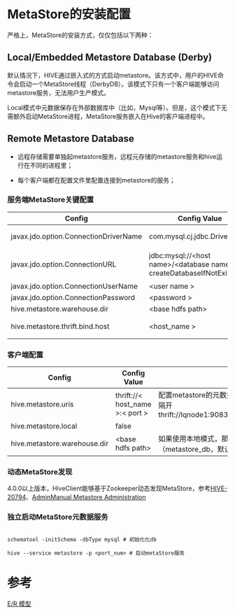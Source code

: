 # MetaStore的安装配置

严格上，MetaStore的安装方式，仅仅包括以下两种：

## Local/Embedded Metastore Database (Derby)

默认情况下，HIVE通过嵌入式的方式启动metastore。该方式中，用户的HIVE命令会启动一个MetaStore线程（DerbyDB）。该模式下只有一个客户端能够访问metastore服务，无法用户生产模式。

Local模式中元数据保存在外部数据库中（比如，Mysql等）。但是，这个模式下无需额外启动MetaStore进程，MetaStore服务嵌入在Hive的客户端进程中。

## Remote Metastore Database

- 远程存储需要单独起metastore服务，远程元存储的metastore服务和hive运行在不同的进程里；
  
- 每个客户端都在配置文件里配置连接到metastore的服务；
  
### 服务端MetaStore关键配置

|Config|Config Value|Comment|
|----|----|----|
|javax.jdo.option.ConnectionDriverName|com.mysql.cj.jdbc.Driver|需要用户自己下载驱动文件，并且保存到$HIVE_HOME/lib目录|
|javax.jdo.option.ConnectionURL|jdbc:mysql://\<host name\>/\<database name\>?createDatabaseIfNotExist=true|metadata数据库地址，<br> 如果使用本地模式，那么需要指定databaseName=/home/my/hive/metastore_db|
|javax.jdo.option.ConnectionUserName|\<user name \>||
|javax.jdo.option.ConnectionPassword|\<password \>||
|hive.metastore.warehouse.dir|\<base hdfs path\>||
|hive.metastore.thrift.bind.host|\<host_name \>|默认配置是localhost,需要确定这个配置需不需要配！！|

### 客户端配置

|Config|Config Value|Comment|
|----|----|----|
|hive.metastore.uris|thrift://\< host_name \>:\< port \>| 配置metastore的元数据地址，配置多个metastore时，可以用逗号隔开thrift://lqnode1:9083,thrift://lqnode2:9083,thrift://lqnode3:9083 |
|hive.metastore.local|false||
|hive.metastore.warehouse.dir|\<base hdfs path\>| 如果使用本地模式，那么该目录就是保存元数据的目录（metastore_db，默认是运行HCLi的当前目录）|

### 动态MetaStore发现

4.0.0以上版本，HiveClient能够基于Zookeeper动态发现MetaStore，参考[HIVE-20794](https://issues.apache.org/jira/browse/HIVE-20794)、[AdminManual Metastore Administration](https://cwiki.apache.org/confluence/display/Hive/AdminManual+Metastore+Administration#AdminManualMetastoreAdministration-RemoteMetastoreDatabase)

### 独立启动MetaStore元数据服务

```shell

schematool -initSchema -dbType mysql # 初始化化db

hive --service metastore -p <port_num> # 启动metaStore服务

```

# 参考

[E/R 模型](https://issues.apache.org/jira/secure/attachment/12471108/HiveMetaStore.pdf)